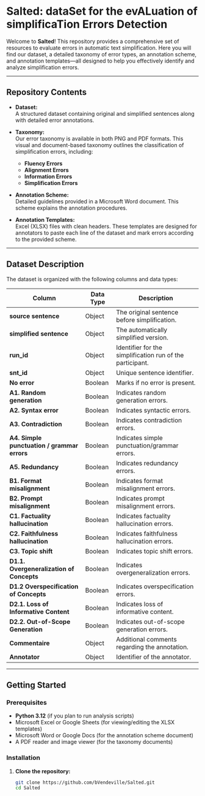 # Salted: dataSet for the evALuation of simplificaTion Errors Detection

Welcome to **Salted**! This repository provides a comprehensive set of resources to evaluate errors in automatic text simplification. Here you will find our dataset, a detailed taxonomy of error types, an annotation scheme, and annotation templates—all designed to help you effectively identify and analyze simplification errors.

---

## Repository Contents

- **Dataset:**  
  A structured dataset containing original and simplified sentences along with detailed error annotations.

- **Taxonomy:**  
  Our error taxonomy is available in both PNG and PDF formats. This visual and document-based taxonomy outlines the classification of simplification errors, including:
  - **Fluency Errors**
  - **Alignment Errors**
  - **Information Errors**
  - **Simplification Errors**  

- **Annotation Scheme:**  
  Detailed guidelines provided in a Microsoft Word document. This scheme explains the annotation procedures.

- **Annotation Templates:**  
  Excel (XLSX) files with clean headers. These templates are designed for annotators to paste each line of the dataset and mark errors according to the provided scheme.

---

## Dataset Description

The dataset is organized with the following columns and data types:

| **Column**                                     | **Data Type** | **Description**                                      |
|------------------------------------------------|---------------|------------------------------------------------------|
| **source sentence**                            | Object        | The original sentence before simplification.        |
| **simplified sentence**                        | Object        | The automatically simplified version.               |
| **run_id**                                     | Object        | Identifier for the simplification run of the participant.     |
| **snt_id**                                     | Object        | Unique sentence identifier.                         |
| **No error**                                   | Boolean       | Marks if no error is present.                       |
| **A1. Random generation**                      | Boolean       | Indicates random generation errors.                 |
| **A2. Syntax error**                           | Boolean       | Indicates syntactic errors.                         |
| **A3. Contradiction**                          | Boolean       | Indicates contradiction errors.                     |
| **A4. Simple punctuation / grammar errors**    | Boolean       | Indicates simple punctuation/grammar errors.        |
| **A5. Redundancy**                             | Boolean       | Indicates redundancy errors.                        |
| **B1. Format misalignment**                    | Boolean       | Indicates format misalignment errors.               |
| **B2. Prompt misalignment**                    | Boolean       | Indicates prompt misalignment errors.               |
| **C1. Factuality hallucination**               | Boolean       | Indicates factuality hallucination errors.          |
| **C2. Faithfulness hallucination**             | Boolean       | Indicates faithfulness hallucination errors.        |
| **C3. Topic shift**                            | Boolean       | Indicates topic shift errors.                       |
| **D1.1. Overgeneralization of Concepts**       | Boolean       | Indicates overgeneralization errors.                |
| **D1.2 Overspecification of Concepts**         | Boolean       | Indicates overspecification errors.                 |
| **D2.1. Loss of Informative Content**          | Boolean       | Indicates loss of informative content.              |
| **D2.2. Out-of-Scope Generation**              | Boolean       | Indicates out-of-scope generation errors.           |
| **Commentaire**                                | Object        | Additional comments regarding the annotation.       |
| **Annotator**                                  | Object        | Identifier of the annotator.                        |


---

## Getting Started

### Prerequisites
- **Python 3.12** (if you plan to run analysis scripts)
- Microsoft Excel or Google Sheets (for viewing/editing the XLSX templates)
- Microsoft Word or Google Docs (for the annotation scheme document)
- A PDF reader and image viewer (for the taxonomy documents)

### Installation

1. **Clone the repository:**

   ```bash
   git clone https://github.com/bVendeville/Salted.git
   cd Salted
